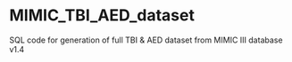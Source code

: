 # MIMIC_TBI_AED_dataset
SQL code for generation of full TBI &amp; AED dataset from MIMIC III database v1.4
